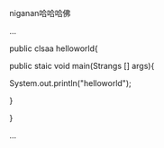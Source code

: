 

niganan哈哈哈佛

...

public clsaa helloworld{

public staic void main(Strangs [] args){

System.out.println("helloworld");

}

}

...
